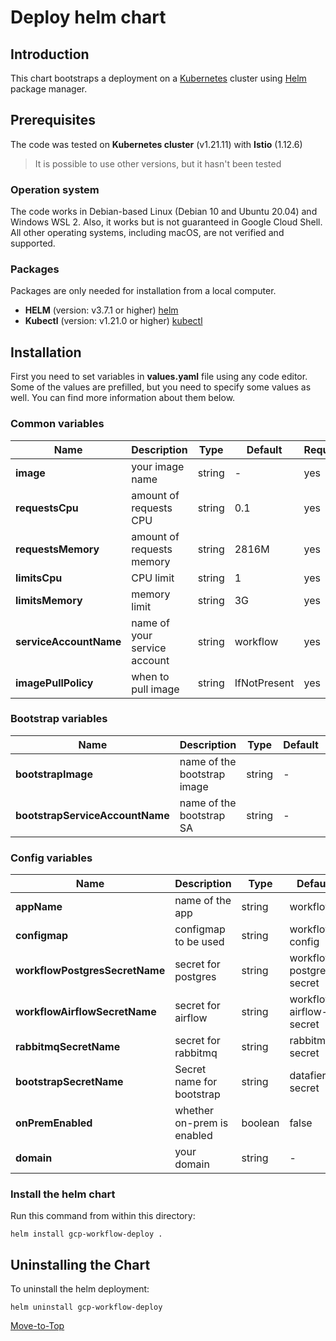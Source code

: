 <!--- Deploy -->

# Deploy helm chart

## Introduction

This chart bootstraps a deployment on a [Kubernetes](https://kubernetes.io) cluster using [Helm](https://helm.sh) package manager.

## Prerequisites

The code was tested on **Kubernetes cluster** (v1.21.11) with **Istio** (1.12.6)

> It is possible to use other versions, but it hasn't been tested

### Operation system

The code works in Debian-based Linux (Debian 10 and Ubuntu 20.04) and Windows WSL 2. Also, it works but is not guaranteed in Google Cloud Shell. All other operating systems, including macOS, are not verified and supported.

### Packages

Packages are only needed for installation from a local computer.

- **HELM** (version: v3.7.1 or higher) [helm](https://helm.sh/docs/intro/install/)
- **Kubectl** (version: v1.21.0 or higher) [kubectl](https://kubernetes.io/docs/tasks/tools/#kubectl)

## Installation

First you need to set variables in **values.yaml** file using any code editor. Some of the values are prefilled, but you need to specify some values as well. You can find more information about them below.

### Common variables

| Name                   | Description                  | Type   | Default      | Required |
| ---------------------- | ---------------------------- | ------ | ------------ | -------- |
| **image**              | your image name              | string | -            | yes      |
| **requestsCpu**        | amount of requests CPU       | string | 0.1          | yes      |
| **requestsMemory**     | amount of requests memory    | string | 2816M        | yes      |
| **limitsCpu**          | CPU limit                    | string | 1            | yes      |
| **limitsMemory**       | memory limit                 | string | 3G           | yes      |
| **serviceAccountName** | name of your service account | string | workflow     | yes      |
| **imagePullPolicy**    | when to pull image           | string | IfNotPresent | yes      |

### Bootstrap variables

| Name                            | Description                 | Type   | Default | Required |
| ------------------------------- | --------------------------- | ------ | ------- | -------- |
| **bootstrapImage**              | name of the bootstrap image | string | -       | yes      |
| **bootstrapServiceAccountName** | name of the bootstrap SA    | string | -       | yes      |

### Config variables

| Name                           | Description                | Type    | Default                  | Required |
| ------------------------------ | -------------------------- | ------- | ------------------------ | -------- |
| **appName**                    | name of the app            | string  | workflow                 | yes      |
| **configmap**                  | configmap to be used       | string  | workflow-config          | yes      |
| **workflowPostgresSecretName** | secret for postgres        | string  | workflow-postgres-secret | yes      |
| **workflowAirflowSecretName**  | secret for airflow         | string  | workflow-airflow-secret  | yes      |
| **rabbitmqSecretName**         | secret for rabbitmq        | string  | rabbitmq-secret          | yes      |
| **bootstrapSecretName**        | Secret name for bootstrap  | string  | datafier-secret          | yes      |
| **onPremEnabled**              | whether on-prem is enabled | boolean | false                    | yes      |
| **domain**                     | your domain                | string  | -                        | yes      |

### Install the helm chart

Run this command from within this directory:

```console
helm install gcp-workflow-deploy .
```

## Uninstalling the Chart

To uninstall the helm deployment:

```console
helm uninstall gcp-workflow-deploy
```

[Move-to-Top](#deploy-helm-chart)
